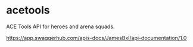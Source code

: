 # acetools
ACE Tools API for heroes and arena squads.

https://app.swaggerhub.com/apis-docs/JamesBxl/api-documentation/1.0
